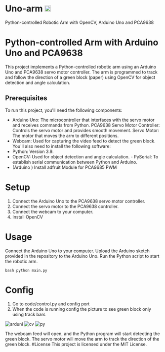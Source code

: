 # Uno-arm <img src="https://github.com/90x-Development/Uno-arm/assets/64578167/09ec778c-71f2-4f6f-8fe9-1b4077eb98a1" alt="Logo" width="auto" height="20px" />


Python-controlled Robotic Arm with OpenCV, Arduino Uno and PCA9638


# Python-controlled Arm with Arduino Uno and PCA9638

This project implements a Python-controlled robotic arm using an Arduino Uno and PCA9638 servo motor controller. The arm is programmed to track and follow the direction of a green block (paper) using OpenCV for object detection and angle calculation.

## Prerequisites

To run this project, you'll need the following components:
- Arduino Uno: The microcontroller that interfaces with the servo motor and receives commands from Python. PCA9638 Servo Motor Controller: Controls the servo motor and provides smooth movement.
Servo Motor: The motor that moves the arm to different positions.
- Webcam: Used for capturing the video feed to detect the green block.
You'll also need to install the following software:
- Python: Version 3.9.
- OpenCV: Used for object detection and angle calculation. - PySerial: To establish serial communication between Python and Arduino.
- (Arduino ) Install adfruit Module for PCA9685 PWM

# Setup

1. Connect the Arduino Uno to the PCA9638 servo motor controller.
2. Connect the servo motor to the PCA9638 controller.
3. Connect the webcam to your computer.
4. Install OpenCV


# Usage

Connect the Arduino Uno to your computer.
Upload the Arduino sketch provided in the repository to the Arduino Uno.
Run the Python script to start the robotic arm.

```
bash python main.py
```
# Config 

1. Go to code/control.py and config port
2. When the code is running config the picture to see green block only using track bars 


![arduni](https://github.com/90x-Development/Uno-arm/assets/64578167/9f0b377e-79bd-476f-adef-49b90e877d66)
![cv](https://github.com/90x-Development/Uno-arm/assets/64578167/4f1b6673-cf88-4ee5-931c-ea8c8070d83f)
![py](https://github.com/90x-Development/Uno-arm/assets/64578167/abb77e9f-ca70-42f6-acc7-691cb69c22e0)

The webcam feed will open, and the Python program will start detecting the green block.
The servo motor will move the arm to track the direction of the green block.
#License
This project is licensed under the MIT License.

